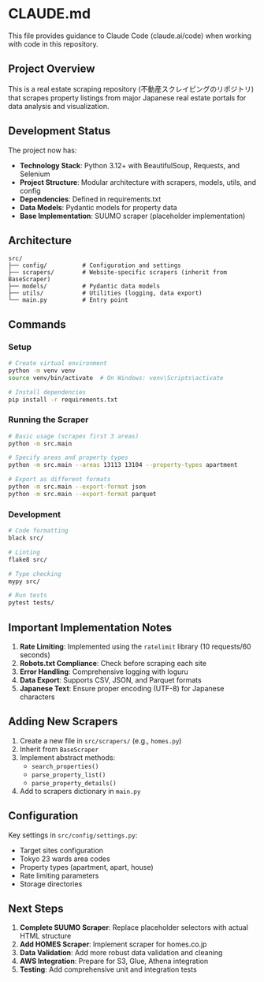 # CLAUDE.md

This file provides guidance to Claude Code (claude.ai/code) when working with code in this repository.

## Project Overview

This is a real estate scraping repository (不動産スクレイピングのリポジトリ) that scrapes property listings from major Japanese real estate portals for data analysis and visualization.

## Development Status

The project now has:
- **Technology Stack**: Python 3.12+ with BeautifulSoup, Requests, and Selenium
- **Project Structure**: Modular architecture with scrapers, models, utils, and config
- **Dependencies**: Defined in requirements.txt
- **Data Models**: Pydantic models for property data
- **Base Implementation**: SUUMO scraper (placeholder implementation)

## Architecture

```
src/
├── config/          # Configuration and settings
├── scrapers/        # Website-specific scrapers (inherit from BaseScraper)
├── models/          # Pydantic data models
├── utils/           # Utilities (logging, data export)
└── main.py          # Entry point
```

## Commands

### Setup
```bash
# Create virtual environment
python -m venv venv
source venv/bin/activate  # On Windows: venv\Scripts\activate

# Install dependencies
pip install -r requirements.txt
```

### Running the Scraper
```bash
# Basic usage (scrapes first 3 areas)
python -m src.main

# Specify areas and property types
python -m src.main --areas 13113 13104 --property-types apartment

# Export as different formats
python -m src.main --export-format json
python -m src.main --export-format parquet
```

### Development
```bash
# Code formatting
black src/

# Linting
flake8 src/

# Type checking
mypy src/

# Run tests
pytest tests/
```

## Important Implementation Notes

1. **Rate Limiting**: Implemented using the `ratelimit` library (10 requests/60 seconds)
2. **Robots.txt Compliance**: Check before scraping each site
3. **Error Handling**: Comprehensive logging with loguru
4. **Data Export**: Supports CSV, JSON, and Parquet formats
5. **Japanese Text**: Ensure proper encoding (UTF-8) for Japanese characters

## Adding New Scrapers

1. Create a new file in `src/scrapers/` (e.g., `homes.py`)
2. Inherit from `BaseScraper`
3. Implement abstract methods:
   - `search_properties()`
   - `parse_property_list()`
   - `parse_property_details()`
4. Add to scrapers dictionary in `main.py`

## Configuration

Key settings in `src/config/settings.py`:
- Target sites configuration
- Tokyo 23 wards area codes
- Property types (apartment, apart, house)
- Rate limiting parameters
- Storage directories

## Next Steps

1. **Complete SUUMO Scraper**: Replace placeholder selectors with actual HTML structure
2. **Add HOMES Scraper**: Implement scraper for homes.co.jp
3. **Data Validation**: Add more robust data validation and cleaning
4. **AWS Integration**: Prepare for S3, Glue, Athena integration
5. **Testing**: Add comprehensive unit and integration tests